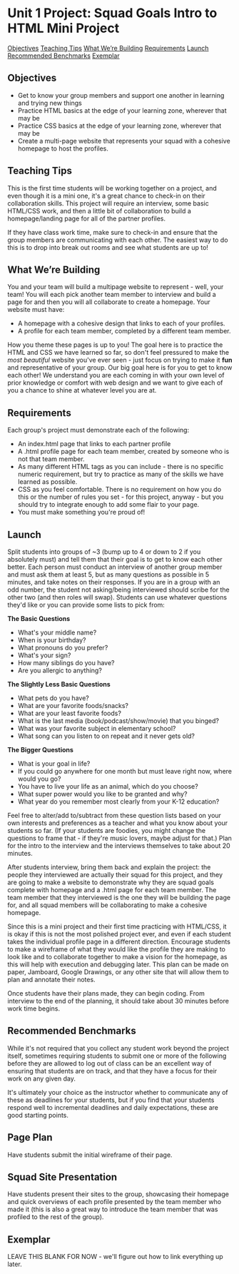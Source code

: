 # Unit 1 Project: Squad Goals Intro to HTML Mini Project

[Objectives](#objectives)
[Teaching Tips](#teaching-tips)
[What We’re Building](#building)
[Requirements](#requirements)
[Launch](#launch)
[Recommended Benchmarks](#recommended-benchmarks)
[Exemplar](#exemplar)

## Objectives

* Get to know your group members and support one another in learning and trying new things
* Practice HTML basics at the edge of your learning zone, wherever that may be
* Practice CSS basics at the edge of your learning zone, wherever that may be
* Create a multi-page website that represents your squad with a cohesive homepage to host the profiles.

## Teaching Tips

This is the first time students will be working together on a project, and even though it is a mini one, it's a great chance to check-in on their collaboration skills. This project will require an interview, some basic HTML/CSS work, and then a little bit of collaboration to build a homepage/landing page for all of the partner profiles.

If they have class work time, make sure to check-in and ensure that the group members are communicating with each other. The easiest way to do this is to drop into break out rooms and see what students are up to!

## What We’re Building <a id="building"></a>

You and your team will build a multipage website to represent - well, your team! You will each pick another team member to interview and build a page for and then you will all collaborate to create a homepage. Your website must have:

* A homepage with a cohesive design that links to each of your profiles.
* A profile for each team member, completed by a different team member.

How you theme these pages is up to you! The goal here is to practice the HTML and CSS we have learned so far, so don't feel pressured to make the _most beautiful_ website you've ever seen - just focus on trying to make it **fun** and representative of your group. Our big goal here is for you to get to know each other! We understand you are each coming in with your own level of prior knowledge or comfort with web design and we want to give each of you a chance to shine at whatever level you are at.

## Requirements

Each group's project must demonstrate each of the following:
* An index.html page that links to each partner profile
* A .html profile page for each team member, created by someone who is not that team member.
* As many different HTML tags as you can include - there is no specific numeric requirement, but try to practice as many of the skills we have learned as possible.
* CSS as you feel comfortable. There is no requirement on how you do this or the number of rules you set - for this project, anyway - but you should try to integrate enough to add some flair to your page.
* You must make something you're proud of!

## Launch

Split students into groups of ~3 (bump up to 4 or down to 2 if you absolutely must) and tell them that their goal is to get to know each other better. Each person must conduct an interview of another group member and must ask them at least 5, but as many questions as possible in 5 minutes, and take notes on their responses. If you are in a group with an odd number, the student not asking/being interviewed should scribe for the other two (and then roles will swap). Students can use whatever questions they'd like or you can provide some lists to pick from:

**The Basic Questions**
* What's your middle name?
* When is your birthday?
* What pronouns do you prefer?
* What's your sign?
* How many siblings do you have?
* Are you allergic to anything?

**The Slightly Less Basic Questions**
* What pets do you have?
* What are your favorite foods/snacks?
* What are your least favorite foods?
* What is the last media (book/podcast/show/movie) that you binged?
* What was your favorite subject in elementary school?
* What song can you listen to on repeat and it never gets old?

**The Bigger Questions**
* What is your goal in life?
* If you could go anywhere for one month but must leave right now, where would you go?
* You have to live your life as an animal, which do you choose?
* What super power would you like to be granted and why?
* What year do you remember most clearly from your K-12 education?

Feel free to alter/add to/subtract from these question lists based on your own interests and preferences as a teacher and what you know about your students so far. (If your students are foodies, you might change the questions to frame that - if they're music lovers, maybe adjust for that.) Plan for the intro to the interview and the interviews themselves to take about 20 minutes.

After students interview, bring them back and explain the project: the people they interviewed are actually their squad for this project, and they are going to make a website to demonstrate why they are squad goals complete with homepage and a .html page for each team member. The team member that they interviewed is the one they will be building the page for, and all squad members will be collaborating to make a cohesive homepage.

Since this is a mini project and their first time practicing with HTML/CSS, it is okay if this is not the most polished project ever, and even if each student takes the individual profile page in a different direction. Encourage students to make a wireframe of what they would like the profile they are making to look like and to collaborate together to make a vision for the homepage, as this will help with execution and debugging later. This plan can be made on paper, Jamboard, Google Drawings, or any other site that will allow them to plan and annotate their notes.

Once students have their plans made, they can begin coding. From interview to the end of the planning, it should take about 30 minutes before work time begins.

## Recommended Benchmarks

While it's not required that you collect any student work beyond the project itself, sometimes requiring students to submit one or more of the following before they are allowed to log out of class can be an excellent way of ensuring that students are on track, and that they have a focus for their work on any given day.

It's ultimately your choice as the instructor whether to communicate any of these as deadlines for your students, but if you find that your students respond well to incremental deadlines and daily expectations, these are good starting points.

## Page Plan

Have students submit the initial wireframe of their page.

## Squad Site Presentation

Have students present their sites to the group, showcasing their homepage and quick overviews of each profile presented by the team member who made it (this is also a great way to introduce the team member that was profiled to the rest of the group).

## Exemplar

LEAVE THIS BLANK FOR NOW - we'll figure out how to link everything up later.  
